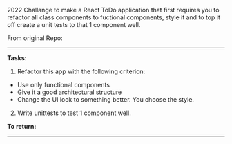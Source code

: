 2022 Challange to make a React ToDo application that first requires you to refactor all class components to fuctional components, style it and to top it off create a unit tests to that 1 component well.




 From original Repo:
_______________________________________________________________________
<b>Tasks:</b>

1. Refactor this app with the following criterion:

-   Use only functional components
-   Give it a good architectural structure
-   Change the UI look to something better. You choose the style.

2. Write unittests to test 1 component well.

<b>To return:</b>
______________________________________________________________________
